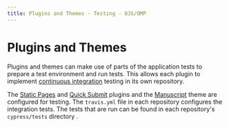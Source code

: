 ```yaml
---
title: Plugins and Themes - Testing - OJS/OMP
---
```


# Plugins and Themes

Plugins and themes can make use of parts of the application tests to prepare a test environment and run tests. This allows each plugin to implement [continuous integration](./continuous-integration) testing in its own repository.

The [Static Pages](https://github.com/pkp/staticPages/) and [Quick Submit](https://github.com/pkp/quickSubmit) plugins and the [Manuscript](https://github.com/NateWr/defaultManuscript) theme are configured for testing. The `travis.yml` file in each repository configures the integration tests. The tests that are run can be found in each repository's `cypress/tests` directory .

